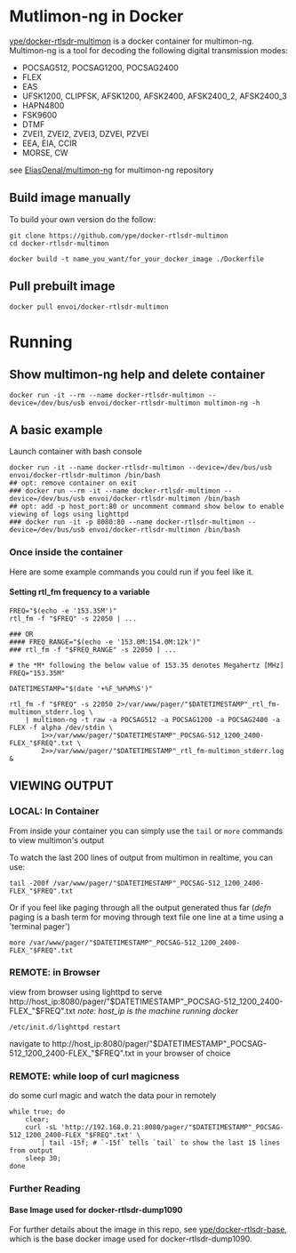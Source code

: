 # Mutlimon-ng in Docker

[ype/docker-rtlsdr-multimon](https://github.com/ype/docker-rtlsdr-multimon) is a docker container for multimon-ng. Multimon-ng is a tool for decoding the following digital transmission modes:

- POCSAG512, POCSAG1200, POCSAG2400
- FLEX
- EAS
- UFSK1200, CLIPFSK, AFSK1200, AFSK2400, AFSK2400_2, AFSK2400_3
- HAPN4800
- FSK9600
- DTMF
- ZVEI1, ZVEI2, ZVEI3, DZVEI, PZVEI
- EEA, EIA, CCIR
- MORSE, CW

see [EliasOenal/multimon-ng](https://github.com/EliasOenal/multimon-ng) for multimon-ng repository

## Build image manually

To build your own version do the follow:

```
git clone https://github.com/ype/docker-rtlsdr-multimon
cd docker-rtlsdr-multimon

docker build -t name_you_want/for_your_docker_image ./Dockerfile
```

## Pull prebuilt image

```
docker pull envoi/docker-rtlsdr-multimon
```

# Running

## Show multimon-ng help and delete container

```
docker run -it --rm --name docker-rtlsdr-multimon --device=/dev/bus/usb envoi/docker-rtlsdr-multimon multimon-ng -h
```

## A basic example

Launch container with bash console

```
docker run -it --name docker-rtlsdr-multimon --device=/dev/bus/usb envoi/docker-rtlsdr-multimon /bin/bash
## opt: remove container on exit
### docker run --rm -it --name docker-rtlsdr-multimon --device=/dev/bus/usb envoi/docker-rtlsdr-multimon /bin/bash
## opt: add -p host_port:80 or uncomment command show below to enable viewing of logs using lighttpd
### docker run -it -p 8080:80 --name docker-rtlsdr-multimon --device=/dev/bus/usb envoi/docker-rtlsdr-multimon /bin/bash
```

### Once inside the container

Here are some example commands you could run if you feel like it.

#### Setting rtl_fm frequency to a variable

```
FREQ="$(echo -e '153.35M')"
rtl_fm -f "$FREQ" -s 22050 | ...

### OR
#### FREQ_RANGE="$(echo -e '153.0M:154.0M:12k')"
### rtl_fm -f "$FREQ_RANGE" -s 22050 | ...
```

```
# the *M* following the below value of 153.35 denotes Megahertz [MHz]
FREQ="153.35M"

DATETIMESTAMP="$(date '+%F_%H%M%S')"

rtl_fm -f "$FREQ" -s 22050 2>/var/www/pager/"$DATETIMESTAMP"_rtl_fm-multimon_stderr.log \
	| multimon-ng -t raw -a POCSAG512 -a POCSAG1200 -a POCSAG2400 -a FLEX -f alpha /dev/stdin \
		1>>/var/www/pager/"$DATETIMESTAMP"_POCSAG-512_1200_2400-FLEX_"$FREQ".txt \
		2>>/var/www/pager/"$DATETIMESTAMP"_rtl_fm-multimon_stderr.log &
```

## VIEWING OUTPUT

### LOCAL: In Container

From inside your container you can simply use the `tail` or `more` commands to view multimon's output

To watch the last 200 lines of output from multimon in realtime, you can use:

```
tail -200f /var/www/pager/"$DATETIMESTAMP"_POCSAG-512_1200_2400-FLEX_"$FREQ".txt
```

Or if you feel like paging through all the output generated thus far (*defn* paging is a bash term for moving through text file one line at a time using a 'terminal pager')

```
more /var/www/pager/"$DATETIMESTAMP"_POCSAG-512_1200_2400-FLEX_"$FREQ".txt
```

### REMOTE: in Browser
view from browser using lighttpd to serve http://host_ip:8080/pager/"$DATETIMESTAMP"_POCSAG-512_1200_2400-FLEX_"$FREQ".txt *note: host_ip is the machine running docker*


```
/etc/init.d/lighttpd restart
```

navigate to http://host_ip:8080/pager/"$DATETIMESTAMP"_POCSAG-512_1200_2400-FLEX_"$FREQ".txt in your browser of choice

### REMOTE: while loop of curl magicness

do some curl magic and watch the data pour in remotely

```
while true; do
	clear;
	curl -sL 'http://192.168.0.21:8080/pager/"$DATETIMESTAMP"_POCSAG-512_1200_2400-FLEX_"$FREQ".txt' \
		| tail -15f; # `-15f` tells `tail` to show the last 15 lines from output
	sleep 30;
done
```

### Further Reading

#### Base Image used for docker-rtlsdr-dump1090
For further details about the image in this repo, see [ype/docker-rtlsdr-base](https://github.com/ype/docker-rtlsdr-base), which is the base docker image used for docker-rtlsdr-dump1090.
